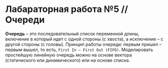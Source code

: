 # Лабараторная работа №5 // Очереди
**Очередь** – это последовательный список переменной длины, включение в который идет с одной стороны (с хвоста), а исключение – с другой стороны (с головы). Принцип работы очереди: первым пришел – первым вышел, то есть, `First In – First Out (FIFO)`. Моделировать простейшую линейную очередь можно на основе вектора (статического или динамического) или на основе списка.  